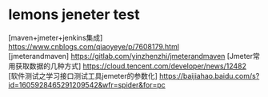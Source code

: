 # lemons jeneter test

[maven+jmeter+jenkins集成] https://www.cnblogs.com/qiaoyeye/p/7608179.html  
[jmeterandmaven] https://gitlab.com/yinzhenzhi/jmeterandmaven 
[Jmeter常用获取数据的几种方式] https://cloud.tencent.com/developer/news/12482  
[软件测试之学习接口测试工具jemeter的参数化] https://baijiahao.baidu.com/s?id=1605928465291209542&wfr=spider&for=pc  

